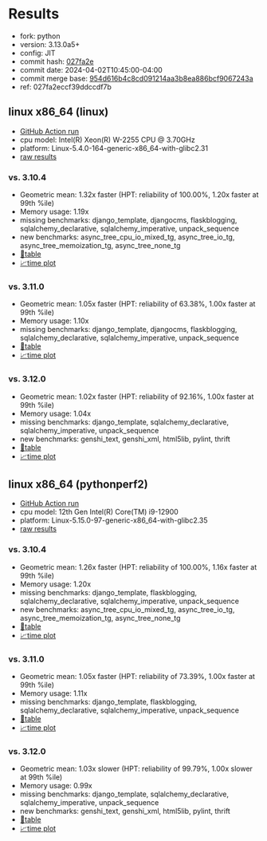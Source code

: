 # Results

- fork: python
- version: 3.13.0a5+
- config: JIT
- commit hash: [027fa2e](https://github.com/python/cpython/commit/027fa2e)
- commit date: 2024-04-02T10:45:00-04:00
- commit merge base: [954d616b4c8cd091214aa3b8ea886bcf9067243a](https://github.com/python/cpython/commit/954d616b4c8cd091214aa3b8ea886bcf9067243a)
- ref: 027fa2eccf39ddccdf7b

## linux x86_64 (linux)

- [GitHub Action run](https://github.com/faster-cpython/benchmarking/actions/runs/8559937355)
- cpu model: Intel(R) Xeon(R) W-2255 CPU @ 3.70GHz
- platform: Linux-5.4.0-164-generic-x86_64-with-glibc2.31
- [raw results](bm-20240402-linux-x86_64-python-027fa2eccf39ddccdf7b-3.13.0a5%2B-027fa2e.json)

### vs. 3.10.4

- Geometric mean: 1.32x faster (HPT: reliability of 100.00%, 1.20x faster at 99th %ile)
- Memory usage: 1.19x
- missing benchmarks: django_template, djangocms, flaskblogging, sqlalchemy_declarative, sqlalchemy_imperative, unpack_sequence
- new benchmarks: async_tree_cpu_io_mixed_tg, async_tree_io_tg, async_tree_memoization_tg, async_tree_none_tg
- [📄table](bm-20240402-linux-x86_64-python-027fa2eccf39ddccdf7b-3.13.0a5%2B-027fa2e-vs-3.10.4.md)
- [📈time plot](bm-20240402-linux-x86_64-python-027fa2eccf39ddccdf7b-3.13.0a5%2B-027fa2e-vs-3.10.4.png)

### vs. 3.11.0

- Geometric mean: 1.05x faster (HPT: reliability of 63.38%, 1.00x faster at 99th %ile)
- Memory usage: 1.10x
- missing benchmarks: django_template, djangocms, flaskblogging, sqlalchemy_declarative, sqlalchemy_imperative, unpack_sequence
- [📄table](bm-20240402-linux-x86_64-python-027fa2eccf39ddccdf7b-3.13.0a5%2B-027fa2e-vs-3.11.0.md)
- [📈time plot](bm-20240402-linux-x86_64-python-027fa2eccf39ddccdf7b-3.13.0a5%2B-027fa2e-vs-3.11.0.png)

### vs. 3.12.0

- Geometric mean: 1.02x faster (HPT: reliability of 92.16%, 1.00x faster at 99th %ile)
- Memory usage: 1.04x
- missing benchmarks: django_template, sqlalchemy_declarative, sqlalchemy_imperative, unpack_sequence
- new benchmarks: genshi_text, genshi_xml, html5lib, pylint, thrift
- [📄table](bm-20240402-linux-x86_64-python-027fa2eccf39ddccdf7b-3.13.0a5%2B-027fa2e-vs-3.12.0.md)
- [📈time plot](bm-20240402-linux-x86_64-python-027fa2eccf39ddccdf7b-3.13.0a5%2B-027fa2e-vs-3.12.0.png)

## linux x86_64 (pythonperf2)

- [GitHub Action run](https://github.com/faster-cpython/benchmarking/actions/runs/8556788888)
- cpu model: 12th Gen Intel(R) Core(TM) i9-12900
- platform: Linux-5.15.0-97-generic-x86_64-with-glibc2.35
- [raw results](bm-20240402-pythonperf2-x86_64-python-027fa2eccf39ddccdf7b-3.13.0a5%2B-027fa2e.json)

### vs. 3.10.4

- Geometric mean: 1.26x faster (HPT: reliability of 100.00%, 1.16x faster at 99th %ile)
- Memory usage: 1.20x
- missing benchmarks: django_template, flaskblogging, sqlalchemy_declarative, sqlalchemy_imperative, unpack_sequence
- new benchmarks: async_tree_cpu_io_mixed_tg, async_tree_io_tg, async_tree_memoization_tg, async_tree_none_tg
- [📄table](bm-20240402-pythonperf2-x86_64-python-027fa2eccf39ddccdf7b-3.13.0a5%2B-027fa2e-vs-3.10.4.md)
- [📈time plot](bm-20240402-pythonperf2-x86_64-python-027fa2eccf39ddccdf7b-3.13.0a5%2B-027fa2e-vs-3.10.4.png)

### vs. 3.11.0

- Geometric mean: 1.05x faster (HPT: reliability of 73.39%, 1.00x faster at 99th %ile)
- Memory usage: 1.11x
- missing benchmarks: django_template, flaskblogging, sqlalchemy_declarative, sqlalchemy_imperative, unpack_sequence
- [📄table](bm-20240402-pythonperf2-x86_64-python-027fa2eccf39ddccdf7b-3.13.0a5%2B-027fa2e-vs-3.11.0.md)
- [📈time plot](bm-20240402-pythonperf2-x86_64-python-027fa2eccf39ddccdf7b-3.13.0a5%2B-027fa2e-vs-3.11.0.png)

### vs. 3.12.0

- Geometric mean: 1.03x slower (HPT: reliability of 99.79%, 1.00x slower at 99th %ile)
- Memory usage: 0.99x
- missing benchmarks: django_template, sqlalchemy_declarative, sqlalchemy_imperative, unpack_sequence
- new benchmarks: genshi_text, genshi_xml, html5lib, pylint, thrift
- [📄table](bm-20240402-pythonperf2-x86_64-python-027fa2eccf39ddccdf7b-3.13.0a5%2B-027fa2e-vs-3.12.0.md)
- [📈time plot](bm-20240402-pythonperf2-x86_64-python-027fa2eccf39ddccdf7b-3.13.0a5%2B-027fa2e-vs-3.12.0.png)

